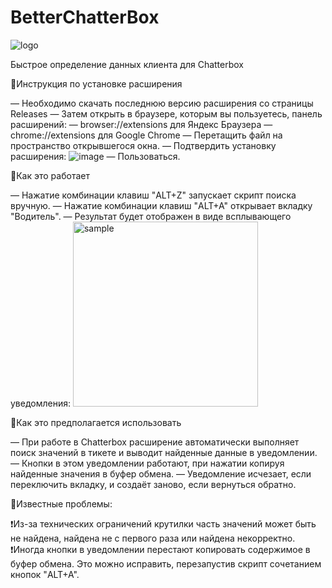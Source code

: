 # BetterChatterBox
![logo](https://github.com/user-attachments/assets/2007994c-d747-40d0-8d1e-070b569b42cb)

Быстрое определение данных клиента для Chatterbox

📌Инструкция по установке расширения

— Необходимо скачать последнюю версию расширения со страницы Releases
— Затем открыть в браузере, которым вы пользуетесь, панель расширений:
— browser://extensions для Яндекс Браузера
— chrome://extensions для Google Chrome
— Перетащить файл на пространство открывшегося окна.
— Подтвердить установку расширения:
![image](https://github.com/user-attachments/assets/526d19f5-5f4c-4e1c-a2c0-df14bf32bdc0)
— Пользоваться.

📌Как это работает

— Нажатие комбинации клавиш "ALT+Z" запускает скрипт поиска вручную.
— Нажатие комбинации клавиш "ALT+A" открывает вкладку "Водитель".
— Результат будет отображен в виде всплывающего уведомления:
<img width="296" alt="sample" src="https://github.com/user-attachments/assets/5c275b74-0aa1-4f39-8c42-8d77ef383f70">

📌Как это предполагается использовать

— При работе в Chatterbox расширение автоматически выполняет поиск значений в тикете и выводит найденные данные в уведомлении.
— Кнопки в этом уведомлении работают, при нажатии копируя найденные значения в буфер обмена.
— Уведомление исчезает, если переключить вкладку, и создаёт заново, если вернуться обратно.

📌Известные проблемы:

❗Из-за технических ограничений крутилки часть значений может быть не найдена, найдена не с первого раза или найдена некорректно.
❗Иногда кнопки в уведомлении перестают копировать содержимое в буфер обмена. Это можно исправить, перезапустив скрипт сочетанием кнопок "ALT+A".
